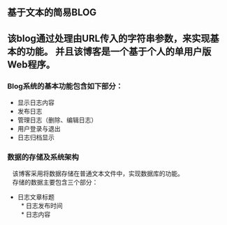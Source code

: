 基于文本的简易BLOG
-----
## 该blog通过处理由URL传入的字符串参数，来实现基本的功能。 并且该博客是一个基于个人的单用户版Web程序。

### Blog系统的基本功能包含如下部分：
* 显示日志内容
* 发布日志
* 管理日志（删除、编辑日志）
* 用户登录与退出
* 日志归档显示

### 数据的存储及系统架构
    该博客采用将数据存储在普通文本文件中，实现数据库的功能。<br/>
    存储的数据主要包含三个部分：<br/>
   * 日志文章标题<br/>
   * 日志发布时间<br/>
   * 日志内容<br/>

